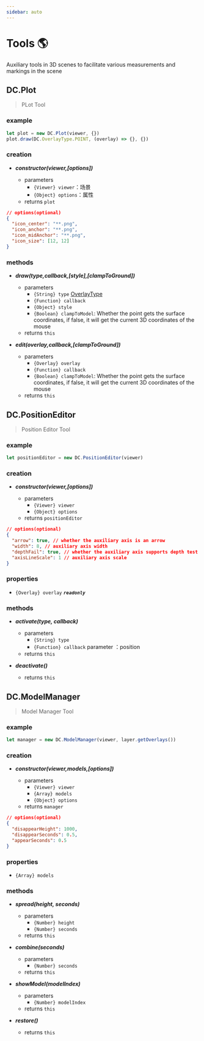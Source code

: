 ```yaml
---
sidebar: auto
---
```


# Tools 🌎

Auxiliary tools in 3D scenes to facilitate various measurements and markings in the scene

## DC.Plot

> PLot Tool

### example

```js
let plot = new DC.Plot(viewer, {})
plot.draw(DC.OverlayType.POINT, (overlay) => {}, {})
```

### creation

- **_constructor(viewer,[options])_**

  - parameters
    - `{Viewer} viewer`：场景
    - `{Object} options`：属性
  - returns `plot`

```json
// options(optional)
{
  "icon_center": "**.png",
  "icon_anchor": "**.png",
  "icon_midAnchor": "**.png",
  "icon_size": [12, 12]
}
```

### methods

- **_draw(type,callback,[style],[clampToGround])_**

  - parameters
    - `{String} type` [OverlayType](../base/#overlaytype)
    - `{Function} callback`
    - `{Object} style`
    - `{Boolean} clampToModel`: Whether the point gets the surface coordinates, if false, it will get the current 3D coordinates of the mouse
  - returns `this`

- **_edit(overlay,callback,[clampToGround])_**

  - parameters
    - `{Overlay} overlay`
    - `{Function} callback`
    - `{Boolean} clampToModel`: Whether the point gets the surface coordinates, if false, it will get the current 3D coordinates of the mouse
  - returns `this`

## DC.PositionEditor

> Position Editor Tool

### example

```js
let positionEditor = new DC.PositionEditor(viewer)
```

### creation

- **_constructor(viewer,[options])_**

  - parameters
    - `{Viewer} viewer`
    - `{Object} options`
  - returns `positionEditor`

```json
// options(optional)
{
  "arrow": true, // whether the auxiliary axis is an arrow
  "width": 8, // auxiliary axis width
  "depthFail": true, // whether the auxiliary axis supports depth test
  "axisLineScale": 1 // auxiliary axis scale
}
```

### properties

- `{Overlay} overlay` **_`readonly`_**

### methods

- **_activate(type, callback)_**

  - parameters
    - `{String} type`
    - `{Function} callback` parameter ：position
  - returns `this`

- **_deactivate()_**

  - returns `this`

## DC.ModelManager

> Model Manager Tool

### example

```js
let manager = new DC.ModelManager(viewer, layer.getOverlays())
```

### creation

- **_constructor(viewer,models,[options])_**

  - parameters
    - `{Viewer} viewer`
    - `{Array} models`
    - `{Object} options`
  - returns `manager`

```json
// options(optional)
{
  "disappearHeight": 1000,
  "disappearSeconds": 0.5,
  "appearSeconds": 0.5
}
```

### properties

- `{Array} models`

### methods

- **_spread(height, seconds)_**

  - parameters
    - `{Number} height`
    - `{Number} seconds`
  - returns `this`

- **_combine(seconds)_**

  - parameters
    - `{Number} seconds`
  - returns `this`

- **_showModel(modelIndex)_**

  - parameters
    - `{Number} modelIndex`
  - returns `this`

- **_restore()_**

  - returns `this`
